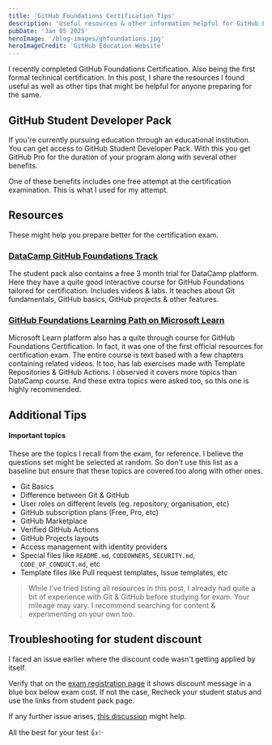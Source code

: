 ```yaml
---
title: 'GitHub Foundations Certification Tips'
description: 'Useful resources & other information helpful for GitHub Foundations Certification'
pubDate: 'Jan 05 2025'
heroImage: '/blog-images/ghfoundations.jpg'
heroImageCredit: 'GitHub Education Website'
---
```

I recently completed GitHub Foundations Certification. Also being the first formal technical certification. In this post, I share the resources I found useful as well as other tips that might be helpful for anyone preparing for the same.

## GitHub Student Developer Pack
If you're currently pursuing education through an educational institution. You can get access to GitHub Student Developer Pack. With this you get GitHub Pro for the duration of your program along with several other benefits.

One of these benefits includes one free attempt at the certification examination. This is what I used for my attempt.

## Resources
These might help you prepare better for the certification exam.

### [DataCamp GitHub Foundations Track](https://www.datacamp.com/tracks/github-foundations)
The student pack also contains a free 3 month trial for DataCamp platform. Here they have a quite good interactive course for GitHub Foundations tailored for certification. Includes videos & labs. It teaches about Git fundamentals, GitHub basics, GitHub projects & other features.

### [GitHub Foundations Learning Path on Microsoft Learn](https://learn.microsoft.com/en-us/training/paths/github-foundations/)
Microsoft Learn platform also has a quite through course for GitHub Foundations Certification. In fact, it was one of the first official resources for certification exam. The entire course is text based with a few chapters containing related videos. It too, has lab exercises made with Template Repositories & GitHub Actions. I observed it covers more topics than DataCamp course. And these extra topics were asked too, so this one is highly recommended.

## Additional Tips

#### Important topics
These are the topics I recall from the exam, for reference. I believe the questions set might be selected at random. So don't use this list as a baseline but ensure that these topics are covered too along with other ones.

- Git Basics
- Difference between Git & GitHub
- User roles on different levels (eg. repository, organisation, etc)
- GitHub subscription plans (Free, Pro, etc)
- GitHub Marketplace
- Verified GitHub Actions
- GitHub Projects layouts
- Access management with identity providers
- Special files like `README.md`, `CODEOWNERS`, `SECURITY.md`, `CODE_OF_CONDUCT.md`, etc
- Template files like Pull request templates, Issue templates, etc

> While I've tried listing all resources in this post, I already had quite a bit of experience with Git & GitHub before studying for exam. Your mileage may vary. I recommend searching for content & experimenting on your own too.

## Troubleshooting for student discount
I faced an issue earlier where the discount code wasn't getting applied by itself. 

Verify that on the [exam registration page](https://examregistration.github.com/certification/GHF) it shows discount message in a blue box below exam cost. If not the case, Recheck your student status and use the links from student pack page.

If any further issue arises, [this discussion](https://github.com/orgs/community/discussions/138834) might help.

All the best for your test 👍✨